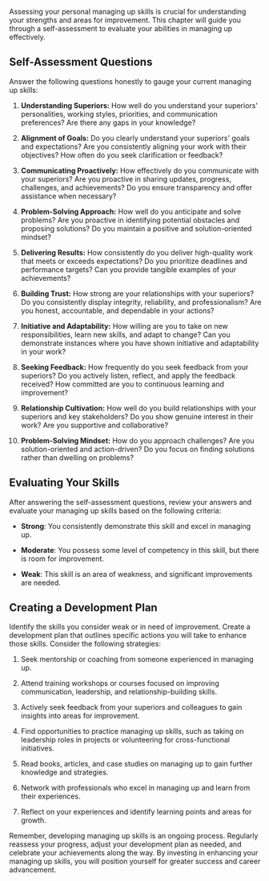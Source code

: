 
Assessing your personal managing up skills is crucial for understanding your strengths and areas for improvement. This chapter will guide you through a self-assessment to evaluate your abilities in managing up effectively.

Self-Assessment Questions
-------------------------

Answer the following questions honestly to gauge your current managing up skills:

1. **Understanding Superiors:** How well do you understand your superiors' personalities, working styles, priorities, and communication preferences? Are there any gaps in your knowledge?

2. **Alignment of Goals:** Do you clearly understand your superiors' goals and expectations? Are you consistently aligning your work with their objectives? How often do you seek clarification or feedback?

3. **Communicating Proactively:** How effectively do you communicate with your superiors? Are you proactive in sharing updates, progress, challenges, and achievements? Do you ensure transparency and offer assistance when necessary?

4. **Problem-Solving Approach:** How well do you anticipate and solve problems? Are you proactive in identifying potential obstacles and proposing solutions? Do you maintain a positive and solution-oriented mindset?

5. **Delivering Results:** How consistently do you deliver high-quality work that meets or exceeds expectations? Do you prioritize deadlines and performance targets? Can you provide tangible examples of your achievements?

6. **Building Trust:** How strong are your relationships with your superiors? Do you consistently display integrity, reliability, and professionalism? Are you honest, accountable, and dependable in your actions?

7. **Initiative and Adaptability:** How willing are you to take on new responsibilities, learn new skills, and adapt to change? Can you demonstrate instances where you have shown initiative and adaptability in your work?

8. **Seeking Feedback:** How frequently do you seek feedback from your superiors? Do you actively listen, reflect, and apply the feedback received? How committed are you to continuous learning and improvement?

9. **Relationship Cultivation:** How well do you build relationships with your superiors and key stakeholders? Do you show genuine interest in their work? Are you supportive and collaborative?

10. **Problem-Solving Mindset:** How do you approach challenges? Are you solution-oriented and action-driven? Do you focus on finding solutions rather than dwelling on problems?

Evaluating Your Skills
----------------------

After answering the self-assessment questions, review your answers and evaluate your managing up skills based on the following criteria:

* **Strong**: You consistently demonstrate this skill and excel in managing up.

* **Moderate**: You possess some level of competency in this skill, but there is room for improvement.

* **Weak**: This skill is an area of weakness, and significant improvements are needed.

Creating a Development Plan
---------------------------

Identify the skills you consider weak or in need of improvement. Create a development plan that outlines specific actions you will take to enhance those skills. Consider the following strategies:

1. Seek mentorship or coaching from someone experienced in managing up.

2. Attend training workshops or courses focused on improving communication, leadership, and relationship-building skills.

3. Actively seek feedback from your superiors and colleagues to gain insights into areas for improvement.

4. Find opportunities to practice managing up skills, such as taking on leadership roles in projects or volunteering for cross-functional initiatives.

5. Read books, articles, and case studies on managing up to gain further knowledge and strategies.

6. Network with professionals who excel in managing up and learn from their experiences.

7. Reflect on your experiences and identify learning points and areas for growth.

Remember, developing managing up skills is an ongoing process. Regularly reassess your progress, adjust your development plan as needed, and celebrate your achievements along the way. By investing in enhancing your managing up skills, you will position yourself for greater success and career advancement.
